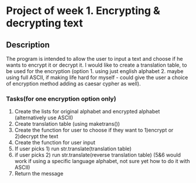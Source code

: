 # Project of week 1. Encrypting & decrypting text

## Description
The program is intended to allow the user to input a text and choose if he wants to encrypt it or decrypt it. I would like to create a translation table, to be used for the encryption (option 1. using just english alphabet 2. maybe using full ASCII, if making life hard for myself - could give the user a choice of encryption method adding as caesar cypher as well). 

### Tasks(for one encryption option only)

1. Create the lists for original alphabet and encrypted alphabet (alternatively use ASCII)
2. Create translation table (using maketrans())
3. Create the function for user to choose if they want to 1)encrypt or 2)decrypt the text
4. Create the function for user input 
5. If user  picks 1) run str.translate(translation table)
6. if user picks 2) run str.translate(reverse translation table)
   (5&6 would work if using a specific language alphabet, not sure yet how to do it with ASCII)
7. Return the message
